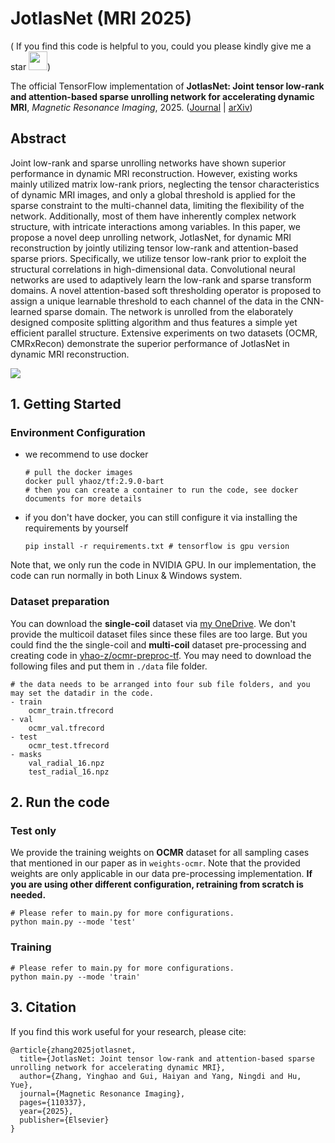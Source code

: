 # JotlasNet (MRI 2025)
( If you find this code is helpful to you, could you please kindly give me a star <img src="https://slackmojis.com/emojis/13058-star_spin/download" width="30"/>)

The official TensorFlow implementation of **JotlasNet: Joint tensor low-rank and attention-based sparse unrolling network for accelerating dynamic MRI**, *Magnetic Resonance Imaging*, 2025. ([Journal](https://www.sciencedirect.com/science/article/pii/S0730725X25000190) | [arXiv](https://arxiv.org/abs/2502.11749))

## Abstract

Joint low-rank and sparse unrolling networks have shown superior performance in dynamic MRI reconstruction. However, existing works mainly utilized matrix low-rank priors, neglecting the tensor characteristics of dynamic MRI images, and only a global threshold is applied for the sparse constraint to the multi-channel data, limiting the flexibility of the network. Additionally, most of them have inherently complex network structure, with intricate interactions among variables. In this paper, we propose a novel deep unrolling network, JotlasNet, for dynamic MRI reconstruction by jointly utilizing tensor low-rank and attention-based sparse priors. Specifically, we utilize tensor low-rank prior to exploit the structural correlations in high-dimensional data. Convolutional neural networks are used to adaptively learn the low-rank and sparse transform domains. A novel attention-based soft thresholding operator is proposed to assign a unique learnable threshold to each channel of the data in the CNN-learned sparse domain. The network is unrolled from the elaborately designed composite splitting algorithm and thus features a simple yet efficient parallel structure.  Extensive experiments on two datasets (OCMR, CMRxRecon) demonstrate the superior performance of JotlasNet in dynamic MRI reconstruction. 

![](https://yhao-img-bed.obs.cn-north-4.myhuaweicloud.com/202502172008130.png)

## 1. Getting Started

### Environment Configuration

- we recommend to use docker

  ```shell
  # pull the docker images
  docker pull yhaoz/tf:2.9.0-bart
  # then you can create a container to run the code, see docker documents for more details
  ```

- if you don't have docker, you can still configure it via installing the requirements by yourself

  ```shell
  pip install -r requirements.txt # tensorflow is gpu version
  ```

Note that, we only run the code in NVIDIA GPU. In our implementation, the code can run normally in both Linux & Windows system.

### Dataset preparation

You can download the **single-coil** dataset via [my OneDrive](https://stuhiteducn-my.sharepoint.com/:f:/g/personal/yhao-zhang_stu_hit_edu_cn/Ev1ZhrDUVU1EmJHg81y1-eYBdMRRbzb1SpXxQJtodMGsfg?e=NfFFXI). We don't provide the multicoil dataset files since these files are too large. But you could find the the single-coil and **multi-coil** dataset pre-processing and creating code in [yhao-z/ocmr-preproc-tf](https://github.com/yhao-z/ocmr-preproc-tf). You may need to download the following files and put them in `./data` file folder.

```shell
# the data needs to be arranged into four sub file folders, and you may set the datadir in the code.
- train
	ocmr_train.tfrecord
- val
	ocmr_val.tfrecord
- test
	ocmr_test.tfrecord
- masks
    val_radial_16.npz
    test_radial_16.npz
```

## 2. Run the code

### Test only

We provide the training weights on **OCMR** dataset for all sampling cases that mentioned in our paper as in `weights-ocmr`. Note that the provided weights are only applicable in our data pre-processing implementation. **If you are using other different configuration, retraining from scratch is needed.**

```shell
# Please refer to main.py for more configurations.
python main.py --mode 'test'
```

### Training

```shell
# Please refer to main.py for more configurations.
python main.py --mode 'train'
```

## 3. Citation

If you find this work useful for your research, please cite:

```
@article{zhang2025jotlasnet,
  title={JotlasNet: Joint tensor low-rank and attention-based sparse unrolling network for accelerating dynamic MRI},
  author={Zhang, Yinghao and Gui, Haiyan and Yang, Ningdi and Hu, Yue},
  journal={Magnetic Resonance Imaging},
  pages={110337},
  year={2025},
  publisher={Elsevier}
}
```

